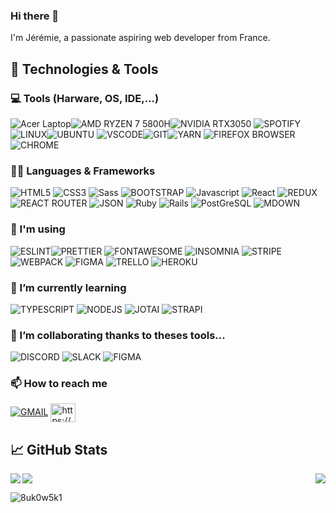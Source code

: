 ### Hi there 👋 

I'm Jérémie, a passionate aspiring web developer from France.

## 🔧 Technologies & Tools

### 💻 Tools (Harware, OS, IDE,...)

![Acer Laptop](https://img.shields.io/badge/acer%20Nitro%205-83B81A?style=for-the-badge&logo=acer&logoColor=white)![AMD RYZEN 7 5800H](https://img.shields.io/badge/AMD%20Ryzen_7_5800h-ED1C24?style=for-the-badge&logo=amd&logoColor=white)![NVIDIA RTX3050](https://img.shields.io/badge/NVIDIA-3050-76B900?style=for-the-badge&logo=nvidia&logoColor=white) ![SPOTIFY](https://img.shields.io/badge/Spotify-1ED760?&style=for-the-badge&logo=spotify&logoColor=white) <br/>
![LINUX](https://img.shields.io/badge/Linux-FCC624?style=for-the-badge&logo=linux&logoColor=black)![UBUNTU](https://img.shields.io/badge/Ubuntu-E95420?style=for-the-badge&logo=ubuntu&logoColor=white) ![VSCODE](https://img.shields.io/badge/Visual_Studio_Code-0078D4?style=for-the-badge&logo=visual%20studio%20code&logoColor=white)![GIT](https://img.shields.io/badge/GIT-E44C30?style=for-the-badge&logo=git&logoColor=white)![YARN](https://img.shields.io/badge/Yarn-2C8EBB?style=for-the-badge&logo=yarn&logoColor=white) ![FIREFOX BROWSER](https://img.shields.io/badge/Firefox_Browser-FF7139?style=for-the-badge&logo=Firefox-Browser&logoColor=white)![CHROME](https://img.shields.io/badge/Google_chrome-4285F4?style=for-the-badge&logo=Google-chrome&logoColor=white)

### 👨‍💻 Languages & Frameworks

![HTML5](https://img.shields.io/badge/HTML5-E34F26?style=for-the-badge&logo=html5&logoColor=white)
![CSS3](https://img.shields.io/badge/CSS3-1572B6?style=for-the-badge&logo=css3&logoColor=white)
![Sass](https://img.shields.io/badge/Sass-CC6699?style=for-the-badge&logo=sass&logoColor=white)
![BOOTSTRAP](https://img.shields.io/badge/Bootstrap-563D7C?style=for-the-badge&logo=bootstrap&logoColor=white)
![Javascript](https://img.shields.io/badge/JavaScript-323330?style=for-the-badge&logo=javascript&logoColor=F7DF1E)
![React](https://img.shields.io/badge/React-20232A?style=for-the-badge&logo=react&logoColor=61D)
![REDUX](https://img.shields.io/badge/Redux-593D88?style=for-the-badge&logo=redux&logoColor=white)
![REACT ROUTER](https://img.shields.io/badge/React_Router-CA4245?style=for-the-badge&logo=react-router&logoColor=white)
![JSON](https://img.shields.io/badge/json-5E5C5C?style=for-the-badge&logo=json&logoColor=white)
![Ruby](https://img.shields.io/badge/Ruby-CC342D?style=for-the-badge&logo=ruby&logoColor=white)
![Rails](https://img.shields.io/badge/Ruby_on_Rails-CC0000?style=for-the-badge&logo=ruby-on-rails&logoColor=white)
![PostGreSQL](https://img.shields.io/badge/PostgreSQL-316192?style=for-the-badge&logo=postgresql&logoColor=white)
![MDOWN](https://img.shields.io/badge/Markdown-000000?style=for-the-badge&logo=markdown&logoColor=white)

 
### 🔭 I'm using

![ESLINT](https://img.shields.io/badge/eslint-3A33D1?style=for-the-badge&logo=eslint&logoColor=white)![PRETTIER](https://img.shields.io/badge/prettier-1A2C34?style=for-the-badge&logo=prettier&logoColor=F7BA3E)
![FONTAWESOME](https://img.shields.io/badge/Font_Awesome-339AF0?style=for-the-badge&logo=fontawesome&logoColor=white) ![INSOMNIA](https://img.shields.io/badge/Insomnia-5849be?style=for-the-badge&logo=Insomnia&logoColor=white) ![STRIPE](https://img.shields.io/badge/Stripe-626CD9?style=for-the-badge&logo=Stripe&logoColor=white) ![WEBPACK](https://img.shields.io/badge/Webpack-8DD6F9?style=for-the-badge&logo=Webpack&logoColor=white) ![FIGMA](https://img.shields.io/badge/Figma-F24E1E?style=for-the-badge&logo=figma&logoColor=white) ![TRELLO](https://img.shields.io/badge/Trello-0052CC?style=for-the-badge&logo=trello&logoColor=white) ![HEROKU](https://img.shields.io/badge/Heroku-430098?style=for-the-badge&logo=heroku&logoColor=white)

### 🌱 I’m currently learning 

![TYPESCRIPT](https://img.shields.io/badge/TypeScript-007ACC?style=for-the-badge&logo=typescript&logoColor=white) ![NODEJS](https://img.shields.io/badge/Node.js-339933?style=for-the-badge&logo=nodedotjs&logoColor=white) ![JOTAI](https://img.shields.io/badge/Jotai-1071D3?style=for-the-badge&logo=joplin&logoColor=white) ![STRAPI](https://img.shields.io/badge/strapi-2e7eea?style=for-the-badge&logo=strapi&logoColor=white)


### 👯 I’m collaborating thanks to theses tools...

![DISCORD](https://img.shields.io/badge/Discord-5865F2?style=for-the-badge&logo=discord&logoColor=white) ![SLACK](https://img.shields.io/badge/Slack-4A154B?style=for-the-badge&logo=slack&logoColor=white) ![FIGMA](https://img.shields.io/badge/Figma-F24E1E?style=for-the-badge&logo=figma&logoColor=white)

### 📫 How to reach me

<a href="mailto:jeremie.deldem@gmail.com" target="blank">![GMAIL](https://img.shields.io/badge/Gmail-D14836?style=for-the-badge&logo=gmail&logoColor=white)<a/>
<a href="https://linkedin.com/in/https://www.linkedin.com/in/j%c3%a9r%c3%a9mie-deldem-5b36b3217/" target="blank"><img align="center" src="https://raw.githubusercontent.com/rahuldkjain/github-profile-readme-generator/master/src/images/icons/Social/linked-in-alt.svg" alt="https://www.linkedin.com/in/j%c3%a9r%c3%a9mie-deldem-5b36b3217/" height="30" width="40" /></a>

## 📈 GitHub Stats

<a href='https://github.com/Beygs/Beygs'>
  <img align='left' src='https://github-readme-stats.vercel.app/api/top-langs/?username=8UK0W5K1'/>
</a>

<a href='https://github.com/8UK0W5K1/8UK0W5K1'>
  <img align='right' src='https://github-readme-stats.vercel.app/api?username=8UK0W5K1'/>
</a>

<a href='https://github.com/8UK0W5K1/8UK0W5K1'>
  <img align='center' src='https://github-readme-streak-stats.herokuapp.com/?user=8UK0W5K1'/>
</a>
 

<p align="left"> <img src="https://komarev.com/ghpvc/?username=8uk0w5k1&label=Profile%20views&color=0e75b6&style=flat" alt="8uk0w5k1" /> </p>

<!--
**8UK0W5K1/8UK0W5K1** is a ✨ _special_ ✨ repository because its `README.md` (this file) appears on your GitHub profile.

Here are some ideas to get you started:

- 🔭 I’m currently working on ...
- 🌱 I’m currently learning ...
- 👯 I’m looking to collaborate on ...
- 🤔 I’m looking for help with ...
- 💬 Ask me about ...
- 📫 How to reach me: ...
- 😄 Pronouns: ...
- ⚡ Fun fact: ...
-->
